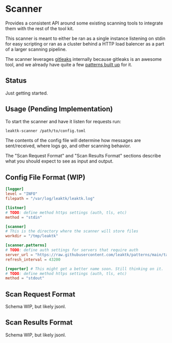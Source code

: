 # Scanner

Provides a consistent API around some existing scanning tools to integrate them
with the rest of the tool kit.

This scanner is meant to either be ran as a single instance listening on stdin
for easy scripting or ran as a cluster behind a HTTP load balencer as a part of
a larger scanning pipeline.

The scanner leverages
[gitleaks](https://github.com/zricethezav/gitleaks)
internally because gitleaks is an awesome tool, and we already have quite a few
[patterns built up](https://github.com/leaktk/patterns)
for it.

## Status

Just getting started.

## Usage (Pending Implementation)

To start the scanner and have it listen for requests run:

```sh
leaktk-scanner /path/to/config.toml
```

The contents of the config file will determine how messages are sent/received,
where logs go, and other scanning behavior.

The "Scan Request Format" and "Scan Results Format" sections describe what you
should expect to see as input and output.

## Config File Format (WIP)

```toml
[logger]
level = "INFO"
filepath = "/var/log/leaktk/leaktk.log"

[listner]
# TODO: define method https settings (auth, tls, etc)
method = "stdin"

[scanner]
# This is the directory where the scanner will store files
workdir = "/tmp/leaktk"

[scanner.patterns]
# TODO: define auth settings for servers that require auth
server_url = "https://raw.githubusercontent.com/leaktk/patterns/main/target"
refresh_interval = 43200

[reporter] # This might get a better name soon. Still thinking on it.
# TODO: define method https settings (auth, tls, etc)
method = "stdout"
```

## Scan Request Format

Schema WIP, but likely jsonl.

## Scan Results Format

Schema WIP, but likely jsonl.
